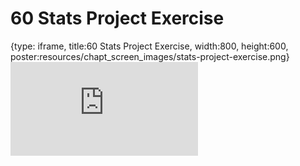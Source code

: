 # 60 Stats Project Exercise
 
{type: iframe, title:60 Stats Project Exercise, width:800, height:600, poster:resources/chapt_screen_images/stats-project-exercise.png}
![](https://datatrail-jhu.github.io/DataTrail/no_toc/stats-project-exercise.html)
 

 
